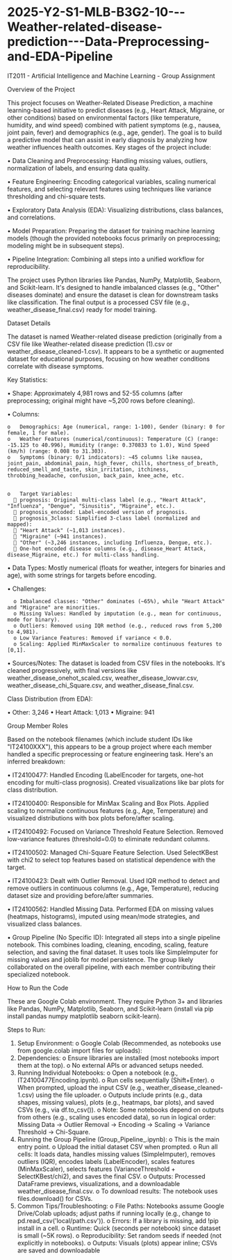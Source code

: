 # 2025-Y2-S1-MLB-B3G2-10---Weather-related-disease-prediction---Data-Preprocessing-and-EDA-Pipeline
IT2011 - Artificial Intelligence and Machine Learning - Group Assignment

Overview of the Project

This project focuses on Weather-Related Disease Prediction, a machine learning-based initiative to predict diseases (e.g., Heart Attack, Migraine, or other conditions) based on environmental factors (like temperature, humidity, and wind speed) combined with patient symptoms (e.g., nausea, joint pain, fever) and demographics (e.g., age, gender). The goal is to build a predictive model that can assist in early diagnosis by analyzing how weather influences health outcomes.
Key stages of the project include:
  
  •	Data Cleaning and Preprocessing: Handling missing values, outliers, normalization of labels, and ensuring data quality.
  
  •	Feature Engineering: Encoding categorical variables, scaling numerical features, and selecting relevant features using techniques like variance thresholding and chi-square tests.
  
  •	Exploratory Data Analysis (EDA): Visualizing distributions, class balances, and correlations.
  
  •	Model Preparation: Preparing the dataset for training machine learning models (though the provided notebooks focus primarily on preprocessing; modeling might be in subsequent steps).
  
  •	Pipeline Integration: Combining all steps into a unified workflow for reproducibility.

The project uses Python libraries like Pandas, NumPy, Matplotlib, Seaborn, and Scikit-learn. It's designed to handle imbalanced classes (e.g., "Other" diseases dominate) and ensure the dataset is clean for downstream tasks like classification.
The final output is a processed CSV file (e.g., weather_disease_final.csv) ready for model training.

Dataset Details

The dataset is named Weather-related disease prediction (originally from a CSV file like Weather-related disease prediction (1).csv or weather_disease_cleaned-1.csv). It appears to be a synthetic or augmented dataset for educational purposes, focusing on how weather conditions correlate with disease symptoms.

Key Statistics:

  •	Shape: Approximately 4,981 rows and 52-55 columns (after preprocessing; original might have ~5,200 rows before cleaning).
  
  •	Columns:
  
    o	Demographics: Age (numerical, range: 1-100), Gender (binary: 0 for female, 1 for male).
    o	Weather Features (numerical/continuous): Temperature (C) (range: -15.125 to 40.996), Humidity (range: 0.370833 to 1.0), Wind Speed (km/h) (range: 0.008 to 31.303).
    o	Symptoms (binary: 0/1 indicators): ~45 columns like nausea, joint_pain, abdominal_pain, high_fever, chills, shortness_of_breath, reduced_smell_and_taste, skin_irritation, itchiness, throbbing_headache, confusion, back_pain, knee_ache, etc.
  
    
    o	Target Variables: 
      	prognosis: Original multi-class label (e.g., "Heart Attack", "Influenza", "Dengue", "Sinusitis", "Migraine", etc.).
      	prognosis_encoded: Label-encoded version of prognosis.
      	prognosis_3class: Simplified 3-class label (normalized and mapped): 
      	"Heart Attack" (~1,013 instances).
      	"Migraine" (~941 instances).
      	"Other" (~3,246 instances, including Influenza, Dengue, etc.).
      	One-hot encoded disease columns (e.g., disease_Heart Attack, disease_Migraine, etc.) for multi-class handling.
      
  •	Data Types: Mostly numerical (floats for weather, integers for binaries and age), with some strings for targets before encoding.
  
  •	Challenges: 
  
      o	Imbalanced classes: "Other" dominates (~65%), while "Heart Attack" and "Migraine" are minorities.
      o	Missing Values: Handled by imputation (e.g., mean for continuous, mode for binary).
      o	Outliers: Removed using IQR method (e.g., reduced rows from 5,200 to 4,981).
      o	Low Variance Features: Removed if variance < 0.0.
      o	Scaling: Applied MinMaxScaler to normalize continuous features to [0,1].
      
  •	Sources/Notes: The dataset is loaded from CSV files in the notebooks. It's cleaned progressively, with final versions like weather_disease_onehot_scaled.csv, weather_disease_lowvar.csv, weather_disease_chi_Square.csv, and weather_disease_final.csv.
  
Class Distribution (from EDA):

  •	Other: 3,246
  •	Heart Attack: 1,013
  •	Migraine: 941

Group Member Roles

Based on the notebook filenames (which include student IDs like "IT24100XXX"), this appears to be a group project where each member handled a specific preprocessing or feature engineering task. Here's an inferred breakdown:

•	IT24100477: Handled Encoding (LabelEncoder for targets, one-hot encoding for multi-class prognosis). Created visualizations like bar plots for class distribution.

•	IT24100400: Responsible for MinMax Scaling and Box Plots. Applied scaling to normalize continuous features (e.g., Age, Temperature) and visualized distributions with box plots before/after scaling.

•	IT24100492: Focused on Variance Threshold Feature Selection. Removed low-variance features (threshold=0.0) to eliminate redundant columns.

•	IT24100502: Managed Chi-Square Feature Selection. Used SelectKBest with chi2 to select top features based on statistical dependence with the target.

•	IT24100423: Dealt with Outlier Removal. Used IQR method to detect and remove outliers in continuous columns (e.g., Age, Temperature), reducing dataset size and providing before/after summaries.

•	IT24100562: Handled Missing Data. Performed EDA on missing values (heatmaps, histograms), imputed using mean/mode strategies, and visualized class balances.

•	Group Pipeline (No Specific ID): Integrated all steps into a single pipeline notebook. This combines loading, cleaning, encoding, scaling, feature selection, and saving the final dataset. It uses tools like SimpleImputer for missing values and joblib for model persistence.
The group likely collaborated on the overall pipeline, with each member contributing their specialized notebook.



How to Run the Code

These are Google Colab environment. They require Python 3+ and libraries like Pandas, NumPy, Matplotlib, Seaborn, and Scikit-learn (install via pip install pandas numpy matplotlib seaborn scikit-learn).

Steps to Run:

 1.	Setup Environment: 
    o	Google Colab (Recommended, as notebooks use from google.colab import files for uploads): 
 2.	Dependencies: 
    o	Ensure libraries are installed (most notebooks import them at the top).
    o	No external APIs or advanced setups needed. 
 3.	Running Individual Notebooks: 
    o	Open a notebook (e.g., IT24100477Encoding.ipynb).
    o	Run cells sequentially (Shift+Enter).
    o	When prompted, upload the input CSV (e.g., weather_disease_cleaned-1.csv) using the file uploader.
    o	Outputs include prints (e.g., data shapes, missing values), plots (e.g., heatmaps, bar plots), and saved CSVs (e.g., via df.to_csv()).
    o	Note: Some notebooks depend on outputs from others (e.g., scaling uses encoded data), so run in logical order: Missing Data → Outlier Removal → Encoding → Scaling → Variance Threshold → Chi-Square.
 4.	Running the Group Pipeline (Group_Pipeline_.ipynb): 
    o	This is the main entry point.
    o	Upload the initial dataset CSV when prompted.
    o	Run all cells: It loads data, handles missing values (SimpleImputer), removes outliers (IQR), encodes labels (LabelEncoder), scales features (MinMaxScaler), selects features (VarianceThreshold + SelectKBest/chi2), and saves the final CSV.
    o	Outputs: Processed DataFrame previews, visualizations, and a downloadable weather_disease_final.csv.
    o	To download results: The notebook uses files.download() for CSVs.
 5.	Common Tips/Troubleshooting: 
    o	File Paths: Notebooks assume Google Drive/Colab uploads; adjust paths if running locally (e.g., change to pd.read_csv('local/path.csv')).
    o	Errors: If a library is missing, add !pip install <library> in a cell.
    o	Runtime: Quick (seconds per notebook) since dataset is small (~5K rows).
    o	Reproducibility: Set random seeds if needed (not explicitly in notebooks).
    o	Outputs: Visuals (plots) appear inline; CSVs are saved and downloadable

